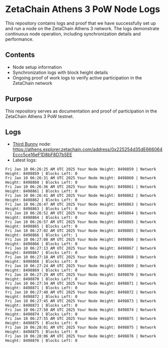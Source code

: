# ZetaChain Athens 3 PoW Node Logs
This repository contains logs and proof that we have successfully set up and run a node on the ZetaChain Athens 3 network. The logs demonstrate continuous node operation, including synchronization details and performance.

## Contents
- Node setup information
- Synchronization logs with block height details
- Ongoing proof of work logs to verify active participation in the ZetaChain network

## Purpose
This repository serves as documentation and proof of participation in the ZetaChain Athens 3 PoW testnet.

## Logs

- [Third Bunny](https://thirdbunny.xyz/) node: https://athens.explorer.zetachain.com/address/0x225254d35dE666064Eccc5ce16eF1D8bF8D7b5EE
- Latest logs:
```
Fri Jan 10 06:26:25 AM UTC 2025 Your Node Height: 8498859 | Network Height: 8498859 | Blocks Left: 0
Fri Jan 10 06:26:31 AM UTC 2025 Your Node Height: 8498860 | Network Height: 8498860 | Blocks Left: 0
Fri Jan 10 06:26:36 AM UTC 2025 Your Node Height: 8498861 | Network Height: 8498861 | Blocks Left: 0
Fri Jan 10 06:26:41 AM UTC 2025 Your Node Height: 8498862 | Network Height: 8498862 | Blocks Left: 0
Fri Jan 10 06:26:47 AM UTC 2025 Your Node Height: 8498863 | Network Height: 8498863 | Blocks Left: 0
Fri Jan 10 06:26:52 AM UTC 2025 Your Node Height: 8498864 | Network Height: 8498864 | Blocks Left: 0
Fri Jan 10 06:26:57 AM UTC 2025 Your Node Height: 8498865 | Network Height: 8498865 | Blocks Left: 0
Fri Jan 10 06:27:02 AM UTC 2025 Your Node Height: 8498865 | Network Height: 8498866 | Blocks Left: 1
Fri Jan 10 06:27:08 AM UTC 2025 Your Node Height: 8498866 | Network Height: 8498866 | Blocks Left: 0
Fri Jan 10 06:27:13 AM UTC 2025 Your Node Height: 8498867 | Network Height: 8498867 | Blocks Left: 0
Fri Jan 10 06:27:18 AM UTC 2025 Your Node Height: 8498868 | Network Height: 8498868 | Blocks Left: 0
Fri Jan 10 06:27:24 AM UTC 2025 Your Node Height: 8498869 | Network Height: 8498869 | Blocks Left: 0
Fri Jan 10 06:27:29 AM UTC 2025 Your Node Height: 8498870 | Network Height: 8498870 | Blocks Left: 0
Fri Jan 10 06:27:34 AM UTC 2025 Your Node Height: 8498871 | Network Height: 8498871 | Blocks Left: 0
Fri Jan 10 06:27:40 AM UTC 2025 Your Node Height: 8498872 | Network Height: 8498872 | Blocks Left: 0
Fri Jan 10 06:27:45 AM UTC 2025 Your Node Height: 8498873 | Network Height: 8498873 | Blocks Left: 0
Fri Jan 10 06:27:50 AM UTC 2025 Your Node Height: 8498874 | Network Height: 8498874 | Blocks Left: 0
Fri Jan 10 06:27:55 AM UTC 2025 Your Node Height: 8498875 | Network Height: 8498875 | Blocks Left: 0
Fri Jan 10 06:28:01 AM UTC 2025 Your Node Height: 8498875 | Network Height: 8498875 | Blocks Left: 0
Fri Jan 10 06:28:06 AM UTC 2025 Your Node Height: 8498876 | Network Height: 8498876 | Blocks Left: 0
```
